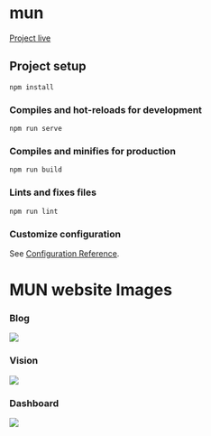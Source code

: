 # mun
[Project live](https://stemdakahlia-mun.netlify.app/)
## Project setup
```
npm install
```

### Compiles and hot-reloads for development
```
npm run serve
```

### Compiles and minifies for production
```
npm run build
```

### Lints and fixes files
```
npm run lint
```

### Customize configuration
See [Configuration Reference](https://cli.vuejs.org/config/).
# MUN website Images
<h3>Blog</h3>
<img src="https://i.im.ge/2022/08/18/OsCDux.blogMUN.jpg"/>
<h3>Vision</h3>
<img src="https://i.im.ge/2022/08/18/OsCCLY.visionMUN.jpg"/>
<h3>Dashboard</h3>
<img src="https://i.im.ge/2022/08/18/OsCYqC.dashbaordMUN.jpg"/>
